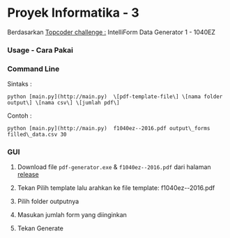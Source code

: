 # Proyek Informatika - 3
 
Berdasarkan [Topcoder challenge :](https://www.topcoder.com/challenges/fae544aa-1859-48de-b8a2-36a4e9b6b38e)  IntelliForm Data Generator 1 - 1040EZ
 

### Usage - Cara Pakai
 

### Command Line
 
Sintaks :
 
`python [main.py](http://main.py)  \[pdf-template-file\] \[nama folder output\] \[nama csv\] \[jumlah pdf\]`
 
Contoh :
 
`python [main.py](http://main.py)  f1040ez--2016.pdf output\_forms filled\_data.csv 30`
 

### GUI
 

1.  Download file `pdf-generator.exe` & `f1040ez--2016.pdf` dari halaman [release](https://github.com/Dev4302/Proyek-Informatika-3/releases/tag/Release-Windows-App) 
     
2.  Tekan Pilih template lalu arahkan ke file template: f1040ez--2016.pdf
     
3.  Pilih folder outputnya
     
4.  Masukan jumlah form yang diinginkan
     
5.  Tekan Generate
